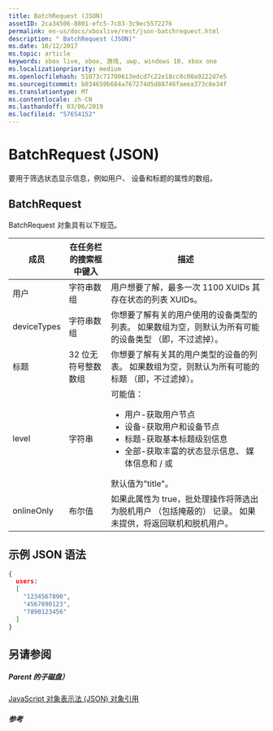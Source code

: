 ```yaml
---
title: BatchRequest (JSON)
assetID: 2ca34506-8801-efc5-7c83-3c9ec5572276
permalink: en-us/docs/xboxlive/rest/json-batchrequest.html
description: " BatchRequest (JSON)"
ms.date: 10/12/2017
ms.topic: article
keywords: xbox live, xbox, 游戏, uwp, windows 10, xbox one
ms.localizationpriority: medium
ms.openlocfilehash: 51073c71700613edcd7c22e18cc0c00a9222d7e5
ms.sourcegitcommit: b034650b684a767274d5d88746faeea373c8e34f
ms.translationtype: MT
ms.contentlocale: zh-CN
ms.lasthandoff: 03/06/2019
ms.locfileid: "57654152"
---
```

# <a name="batchrequest-json"></a>BatchRequest (JSON)
要用于筛选状态显示信息，例如用户、 设备和标题的属性的数组。
<a id="ID4EN"></a>


## <a name="batchrequest"></a>BatchRequest

BatchRequest 对象具有以下规范。

| 成员| 在任务栏的搜索框中键入| 描述|
| --- | --- | --- |
| 用户| 字符串数组| 用户想要了解，最多一次 1100 XUIDs 其存在状态的列表 XUIDs。|
| deviceTypes| 字符串数组| 你想要了解有关的用户使用的设备类型的列表。 如果数组为空，则默认为所有可能的设备类型 （即，不过滤掉）。|
| 标题| 32 位无符号整数数组| 你想要了解有关其的用户类型的设备的列表。 如果数组为空，则默认为所有可能的标题 （即，不过滤掉）。|
| level| 字符串| 可能值： <ul><li>用户-获取用户节点</li><li>设备-获取用户和设备节点</li><li>标题-获取基本标题级别信息</li><li>全部-获取丰富的状态显示信息、 媒体信息和 / 或</li></ul>默认值为"title"。| 
| onlineOnly| 布尔值| 如果此属性为 true，批处理操作将筛选出为脱机用户 （包括掩蔽的） 记录。 如果未提供，将返回联机和脱机用户。|

<a id="ID4EAD"></a>


## <a name="sample-json-syntax"></a>示例 JSON 语法


```json
{
  users:
  [
    "1234567890",
    "4567890123",
    "7890123456"
  ]
}


```


<a id="ID4EJD"></a>


## <a name="see-also"></a>另请参阅

<a id="ID4ELD"></a>


##### <a name="parent"></a>Parent 的子磁盘）

[JavaScript 对象表示法 (JSON) 对象引用](atoc-xboxlivews-reference-json.md)


<a id="ID4EXD"></a>


##### <a name="reference"></a>参考   
